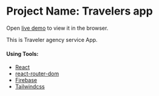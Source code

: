 # Project Name: Travelers app
Open [live demo](https://travelers-73e22.web.app/) to view it in the browser.

This is Traveler agency service App. 

#### Using Tools:
- [React](https://reactjs.org/)
- [react-router-dom](https://reactrouter.com/)
- [Firebase](https://firebase.google.com/)
- [Tailwindcss](https://tailwindcss.com/)
